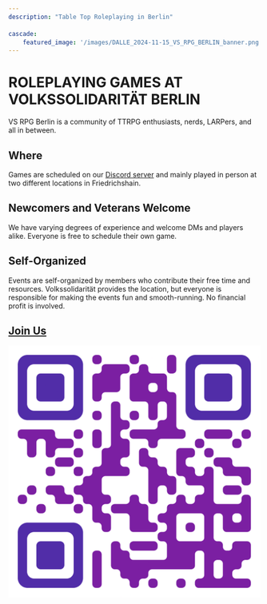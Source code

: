```yaml
---
description: "Table Top Roleplaying in Berlin"

cascade:
    featured_image: '/images/DALLE_2024-11-15_VS_RPG_BERLIN_banner.png'
---
```


# ROLEPLAYING GAMES AT VOLKSSOLIDARITÄT BERLIN

VS RPG Berlin is a community of TTRPG enthusiasts, nerds, LARPers, and all in between.

## Where
Games are scheduled on our [Discord server](https://discord.gg/WGgBGrP8pd) and mainly played in person at two different locations in Friedrichshain.

## Newcomers and Veterans Welcome
We have varying degrees of experience and welcome DMs and players alike. Everyone is free to schedule their own game.

## Self-Organized
Events are self-organized by members who contribute their free time and resources. Volkssolidarität provides the location, but everyone is responsible for making the events fun and smooth-running. No financial profit is involved.

## [Join Us](https://discord.gg/WGgBGrP8pd)

![QR Code](images/VS_RPG_INV_QR.png)
